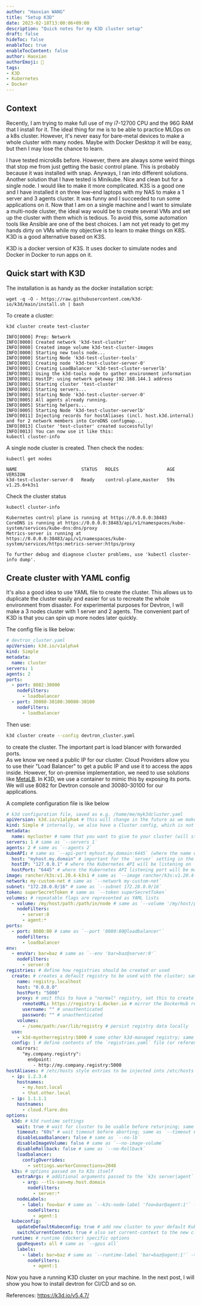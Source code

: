 ```yaml
---
author: "Haoxian WANG"
title: "Setup K3D"
date: 2023-02-18T13:00:06+09:00
description: "Quick notes for my K3D cluster setup"
draft: false
hideToc: false
enableToc: true
enableTocContent: false
author: Haoxian
authorEmoji: 👻
tags: 
- K3D
- Kubernetes 
- Docker
---
```


## Context
Recently, I am trying to make full use of my i7-12700 CPU and the 96G RAM that I install for it. The ideal thing for me is to be able to practice MLOps on a k8s cluster. However, it's never easy for bare-metal devices to make a whole cluster with many nodes. Maybe with Docker Desktop it will be easy, but then I may lose the chance to learn. 

I have tested microk8s before. However, there are always some weird things that stop me from just getting the basic control plane. This is probably because it was installed with snap. Anyways, I ran into different solutions. Another solution that I have tested is Minikube. Nice and clean but for a single node. I would like to make it more complicated. K3S is a good one and I have installed it on three low-end laptops with my NAS to make a 1 server and 3 agents cluster. It was funny and I succeeded to run some applications on it. Now that I am on a single machine and I want to simulate a multi-node cluster, the ideal way would be to create several VMs and set up the cluster with them which is tedious. To avoid this, some automation tools like Ansible are one of the best choices.  I am not yet ready to get my hands dirty on VMs while my objective is to learn to make things on K8S. K3D is a good alternative based on K3S. 

K3D is a docker version of K3S. It uses docker to simulate nodes and Docker in Docker to run apps on it. 

## Quick start with K3D 
The installation is as handy as the docker installation script: 
```Shell
wget -q -O - https://raw.githubusercontent.com/k3d-io/k3d/main/install.sh | bash
```

To create a cluster:
```Shell 
k3d cluster create test-cluster
```

```Output
INFO[0000] Prep: Network                                
INFO[0000] Created network 'k3d-test-cluster'           
INFO[0000] Created image volume k3d-test-cluster-images 
INFO[0000] Starting new tools node...                   
INFO[0000] Starting Node 'k3d-test-cluster-tools'       
INFO[0001] Creating node 'k3d-test-cluster-server-0'    
INFO[0001] Creating LoadBalancer 'k3d-test-cluster-serverlb' 
INFO[0001] Using the k3d-tools node to gather environment information 
INFO[0001] HostIP: using network gateway 192.168.144.1 address 
INFO[0001] Starting cluster 'test-cluster'              
INFO[0001] Starting servers...                          
INFO[0001] Starting Node 'k3d-test-cluster-server-0'    
INFO[0005] All agents already running.                  
INFO[0005] Starting helpers...                          
INFO[0005] Starting Node 'k3d-test-cluster-serverlb'    
INFO[0011] Injecting records for hostAliases (incl. host.k3d.internal) and for 2 network members into CoreDNS configmap... 
INFO[0013] Cluster 'test-cluster' created successfully! 
INFO[0013] You can now use it like this:                
kubectl cluster-info
```
A single node cluster is created.
Then check the nodes:
```Shell
kubectl get nodes
```
```Output
NAME                        STATUS   ROLES                  AGE   VERSION
k3d-test-cluster-server-0   Ready    control-plane,master   59s   v1.25.6+k3s1
```
Check the cluster status
```Shell
kubectl cluster-info
```
```Output
Kubernetes control plane is running at https://0.0.0.0:38483
CoreDNS is running at https://0.0.0.0:38483/api/v1/namespaces/kube-system/services/kube-dns:dns/proxy
Metrics-server is running at https://0.0.0.0:38483/api/v1/namespaces/kube-system/services/https:metrics-server:https/proxy

To further debug and diagnose cluster problems, use 'kubectl cluster-info dump'.
```

## Create cluster with YAML config
It's also a good idea to use YAML file to create the cluster. This allows us to duplicate the cluster easily and easier for us to recreate the whole environment from disaster. For experimental purposes for Devtron, I will make a 3 nodes cluster with 1 server and 2 agents. The convenient part of K3D is that you can spin up more nodes later quickly. 

The config file is like below: 

```YAML 
# devtron_cluster.yaml
apiVersion: k3d.io/v1alpha4
kind: Simple
metadata:
  name: cluster
servers: 1
agents: 2
ports:
  - port: 8082:30000
    nodeFilters:
      - loadbalancer
  - port: 30080-30100:30080-30100
    nodeFilters:
      - loadbalancer
 ```

 Then use:
 ```Bash
 k3d cluster create --config devtron_cluster.yaml
 ```
to create the cluster. 
The important part is load blancer with forwarded ports.  
As we know we need a public IP for our cluster. Cloud Providers allow you to use their "Load Balancer" to get a public IP and use it to access the apps inside. However, for on-premise implementation, we need to use solutions like [MetaLB](https://metallb.universe.tf/). In K3D, we use a container to mimic this by exposing its ports. We will use 8082 for Devtron console and 30080-30100 for our applications. 


A complete configuration file is like below 
```YAML
# k3d configuration file, saved as e.g. /home/me/myk3dcluster.yaml
apiVersion: k3d.io/v1alpha4 # this will change in the future as we make everything more stable
kind: Simple # internally, we also have a Cluster config, which is not yet available externally
metadata:
  name: mycluster # name that you want to give to your cluster (will still be prefixed with `k3d-`)
servers: 1 # same as `--servers 1`
agents: 2 # same as `--agents 2`
kubeAPI: # same as `--api-port myhost.my.domain:6445` (where the name would resolve to 127.0.0.1)
  host: "myhost.my.domain" # important for the `server` setting in the kubeconfig
  hostIP: "127.0.0.1" # where the Kubernetes API will be listening on
  hostPort: "6445" # where the Kubernetes API listening port will be mapped to on your host system
image: rancher/k3s:v1.20.4-k3s1 # same as `--image rancher/k3s:v1.20.4-k3s1`
network: my-custom-net # same as `--network my-custom-net`
subnet: "172.28.0.0/16" # same as `--subnet 172.28.0.0/16`
token: superSecretToken # same as `--token superSecretToken`
volumes: # repeatable flags are represented as YAML lists
  - volume: /my/host/path:/path/in/node # same as `--volume '/my/host/path:/path/in/node@server:0;agent:*'`
    nodeFilters:
      - server:0
      - agent:*
ports:
  - port: 8080:80 # same as `--port '8080:80@loadbalancer'`
    nodeFilters:
      - loadbalancer
env:
  - envVar: bar=baz # same as `--env 'bar=baz@server:0'`
    nodeFilters:
      - server:0
registries: # define how registries should be created or used
  create: # creates a default registry to be used with the cluster; same as `--registry-create registry.localhost`
    name: registry.localhost
    host: "0.0.0.0"
    hostPort: "5000"
    proxy: # omit this to have a "normal" registry, set this to create a registry proxy (pull-through cache)
      remoteURL: https://registry-1.docker.io # mirror the DockerHub registry
      username: "" # unauthenticated
      password: "" # unauthenticated
    volumes:
      - /some/path:/var/lib/registry # persist registry data locally
  use:
    - k3d-myotherregistry:5000 # some other k3d-managed registry; same as `--registry-use 'k3d-myotherregistry:5000'`
  config: | # define contents of the `registries.yaml` file (or reference a file); same as `--registry-config /path/to/config.yaml`
    mirrors:
      "my.company.registry":
        endpoint:
          - http://my.company.registry:5000
hostAliases: # /etc/hosts style entries to be injected into /etc/hosts in the node containers and in the NodeHosts section in CoreDNS
  - ip: 1.2.3.4
    hostnames: 
      - my.host.local
      - that.other.local
  - ip: 1.1.1.1
    hostnames:
      - cloud.flare.dns
options:
  k3d: # k3d runtime settings
    wait: true # wait for cluster to be usable before returining; same as `--wait` (default: true)
    timeout: "60s" # wait timeout before aborting; same as `--timeout 60s`
    disableLoadbalancer: false # same as `--no-lb`
    disableImageVolume: false # same as `--no-image-volume`
    disableRollback: false # same as `--no-Rollback`
    loadbalancer:
      configOverrides:
        - settings.workerConnections=2048
  k3s: # options passed on to K3s itself
    extraArgs: # additional arguments passed to the `k3s server|agent` command; same as `--k3s-arg`
      - arg: --tls-san=my.host.domain
        nodeFilters:
          - server:*
    nodeLabels:
      - label: foo=bar # same as `--k3s-node-label 'foo=bar@agent:1'` -> this results in a Kubernetes node label
        nodeFilters:
          - agent:1
  kubeconfig:
    updateDefaultKubeconfig: true # add new cluster to your default Kubeconfig; same as `--kubeconfig-update-default` (default: true)
    switchCurrentContext: true # also set current-context to the new cluster's context; same as `--kubeconfig-switch-context` (default: true)
  runtime: # runtime (docker) specific options
    gpuRequest: all # same as `--gpus all`
    labels:
      - label: bar=baz # same as `--runtime-label 'bar=baz@agent:1'` -> this results in a runtime (docker) container label
        nodeFilters:
          - agent:1
```

Now you have a running K3D cluster on your machine. 
In the next post, I will show you how to install devtron for CI/CD and so on. 

References:
https://k3d.io/v5.4.7/ 